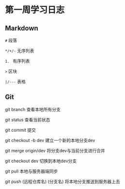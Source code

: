 # 第一周学习日志

## Markdown

`#` 段落

`*/+/-` 无序列表

`1. ` 有序列表

`>` 区块

`|/---` 表格

## Git

git branch 查看本地所有分支

git status 查看当前状态

git commit 提交

git checkout -b dev 建立一个新的本地分支dev

git merge origin/dev 将分支dev与当前分支进行合并

git checkout dev 切换到本地dev分支

git pull 本地与服务器端同步

git push (远程仓库名) (分支名) 将本地分支推送到服务器上去